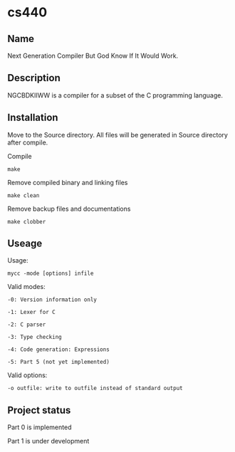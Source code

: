 # cs440

## Name
Next Generation Compiler But God Know If It Would Work.

## Description
NGCBDKIIWW is a compiler for a subset of the C programming language.

## Installation
Move to the Source directory. All files will be generated in Source directory after compile.

Compile
```
make
```

Remove compiled binary and linking files
```
make clean 
```

Remove backup files and documentations
```
make clobber
```

## Useage
Usage:

	mycc -mode [options] infile

Valid modes:

	-0: Version information only

	-1: Lexer for C

	-2: C parser

	-3: Type checking

	-4: Code generation: Expressions

	-5: Part 5 (not yet implemented)

Valid options:

	-o outfile: write to outfile instead of standard output


## Project status
Part 0 is implemented

Part 1 is under development
